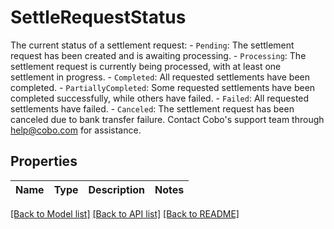 # SettleRequestStatus

The current status of a settlement request: - `Pending`: The settlement request has been created and is awaiting processing. - `Processing`: The settlement request is currently being processed, with at least one settlement in progress. - `Completed`: All requested settlements have been completed. - `PartiallyCompleted`: Some requested settlements have been completed successfully, while others have failed. - `Failed`: All requested settlements have failed. - `Canceled`: The settlement request has been canceled due to bank transfer failure. Contact Cobo's support team through [help@cobo.com](mailto:help@cobo.com) for assistance. 

## Properties

Name | Type | Description | Notes
------------ | ------------- | ------------- | -------------

[[Back to Model list]](../README.md#documentation-for-models) [[Back to API list]](../README.md#documentation-for-api-endpoints) [[Back to README]](../README.md)


